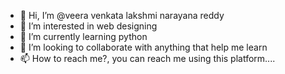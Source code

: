 - 👋 Hi, I’m @veera venkata lakshmi narayana reddy
- 👀 I’m interested in web designing
- 🌱 I’m currently learning python
- 💞️ I’m looking to collaborate with anything that help me learn
- 📫 How to reach me?, you can reach me using this platform....

<!---
Luckytadi/Luckytadi is a ✨ special ✨ repository because its `README.md` (this file) appears on your GitHub profile.
You can click the Preview link to take a look at your changes.
--->
